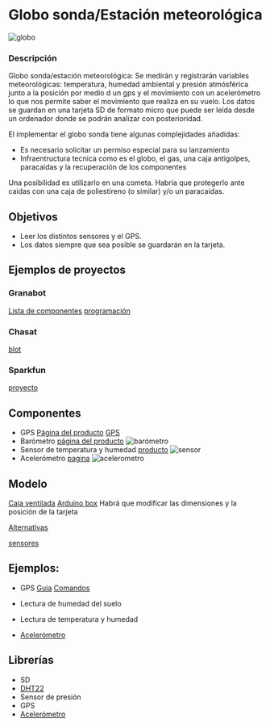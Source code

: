 # Globo sonda/Estación meteorológica

![globo](http://arielwaldman.com/wp-content/2010/03/6331-239861690014-774155014-8379928-4367982-n.jpg)

### Descripción

Globo sonda/estación meteorológica: Se medirán y registrarán variables meteorológicas: temperatura, humedad ambiental y presión atmósférica junto a la posición por medio d un gps y el movimiento con un acelerómetro  lo que nos permite saber el movimiento que realiza en su vuelo. Los datos se guardan en una tarjeta SD de formato micro que puede ser leída desde un ordenador donde se podrán analizar con posterioridad. 

El implementar el globo sonda tiene algunas complejidades añadidas:

* Es necesario solicitar un permiso especial para su lanzamiento
* Infraentructura tecnica como es el globo, el gas, una caja antigolpes, paracaidas y la recuperación de los componentes

Una posibilidad es utilizarlo en una cometa. Habría que protegerlo ante caidas con una caja de poliestireno (o similar) y/o un paracaidas.

## Objetivos

* Leer los distintos sensores y el GPS. 
* Los datos siempre que sea posible se guardarán en la tarjeta.

## Ejemplos de proyectos

### Granabot

[Lista de componentes](http://granabot.es/globo-sonda-componentes-y-presupuesto/)
[programación](http://granabot.es/globo-sonda-programacion-en-arduino/)

### Chasat

[blot](http://chasat.blogspot.com.es/)

### Sparkfun

[proyecto](https://www.sparkfun.com/tutorials/180)

## Componentes

* GPS [Página del producto](https://www.sparkfun.com/products/11058) [GPS](http://www.electan.com/product_thumb.php?img=images/09133-01.jpg&w=320&h=240) 
* Barómetro [página del producto](http://www.seeedstudio.com/wiki/Grove_-_Barometer_Sensor) 
![barómetro](http://www.seeedstudio.com/wiki/images/thumb/e/e7/Grove-Barometer.jpg/300px-Grove-Barometer.jpg)
* Sensor de temperatura y humedad [producto](http://www.seeedstudio.com/wiki/Grove_-_Temperature_and_Humidity_Sensor_Pro)
![sensor](http://www.seeedstudio.com/wiki/images/thumb/d/d1/Temp_humi_pro.jpg/400px-Temp_humi_pro.jpg)
* Acelerómetro [pagina](https://www.sparkfun.com/products/9269)
![acelerometro](https://cdn.sparkfun.com//assets/parts/2/7/6/8/09269-01.jpg)

## Modelo

[Caja ventilada](http://www.thingiverse.com/thing:304617)
[Arduino box](http://www.thingiverse.com/thing:13931) Habrá que modificar las dimensiones y la posición de la tarjeta

[Alternativas](http://www.thingiverse.com/javacasm/collections/caja-arduino)

[sensores](http://www.thingiverse.com/javacasm/collections/sensores)

## Ejemplos:

* GPS [Guia](http://www.doctormonk.com/2012/05/sparkfun-venus-gps-and-arduino.html) [Comandos](http://dlnmh9ip6v2uc.cloudfront.net/datasheets/Sensors/GPS/Venus/638/doc/AN0008_v1.4.11-datalogging.pdf)

* Lectura de humedad del suelo
* Lectura de temperatura y humedad
* [Acelerómetro](https://github.com/sparkfun/ADXL335_Breakout)

## Librerías

* SD
* [DHT22](https://github.com/Seeed-Studio/Grove_Temperature_And_Humidity_Sensor) 
* Sensor de presión
* GPS
* [Acelerómetro](https://github.com/sparkfun/ADXL335_Breakout)

